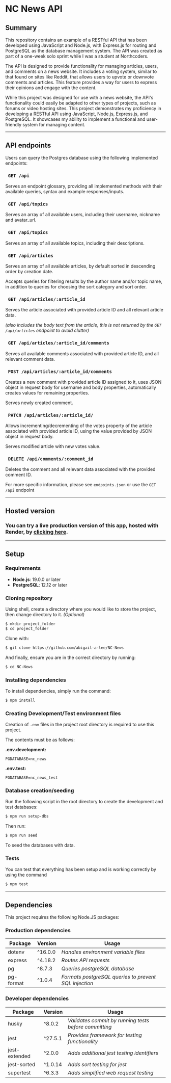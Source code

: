 # **NC News API**

## **Summary**

This repository contains an example of a RESTful API that has been developed using JavaScript and Node.js, with Express.js for routing and PostgreSQL as the database management system. The API was created as part of a one-week solo sprint while I was a student at Northcoders.

The API is designed to provide functionality for managing articles, users, and comments on a news website. It includes a voting system, similar to that found on sites like Reddit, that allows users to upvote or downvote comments and articles. This feature provides a way for users to express their opinions and engage with the content.

While this project was designed for use with a news website, the API's functionality could easily be adapted to other types of projects, such as forums or video hosting sites. This project demonstrates my proficiency in developing a RESTful API using JavaScript, Node.js, Express.js, and PostgreSQL. It showcases my ability to implement a functional and user-friendly system for managing content.

---

## **API endpoints**

Users can query the Postgres database using the following implemented endpoints:

### **` GET /api`**

Serves an endpoint glossary, providing all implemented methods with their available queries, syntax and example responses/inputs.

### **` GET /api/topics`**

Serves an array of all available users, including their username, nickname and avatar_url.

### **` GET /api/topics`**

Serves an array of all available topics, including their descriptions.

### **` GET /api/articles`**

Serves an array of all available articles, by default sorted in descending order by creation date.

Accepts queries for filtering results by the author name and/or topic name, in addition to queries for choosing the sort category and sort order.

### **` GET /api/articles/:article_id`**

Serves the article associated with provided article ID and all relevant article data.

_(also includes the body text from the article, this is not returned by the `GET /api/articles` endpoint to avoid clutter)_

### **` GET /api/articles/:article_id/comments`**

Serves all available comments associated with provided article ID, and all relevant comment data.

### **` POST /api/articles/:article_id/comments`**

Creates a new comment with provided article ID assigned to it, uses JSON object in request body for username and body properties, automatically creates values for remaining properties.

Serves newly created comment.

### **` PATCH /api/articles/:article_id/`**

Allows incrementing/decrementing of the votes property of the article associated with provided article ID, using the value provided by JSON object in request body.

Serves modified article with new votes value.

### **` DELETE /api/comments/:comment_id`**

Deletes the comment and all relevant data associated with the provided comment ID.

For more specific information, please see `endpoints.json` or use the `GET /api` endpoint

---

## **Hosted version**

### **You can try a live production version of this app, hosted with Render, by [clicking here](https://abi-nc-news.onrender.com/api).**

---

## **Setup**

### **Requirements**

- **Node.js**: 19.0.0 or later
- **PostgreSQL**: 12.12 or later

### **Cloning repository**

Using shell, create a directory where you would like to store the project, then change directory to it. _(Optional)_

```bash
$ mkdir project_folder
$ cd project_folder
```

Clone with:

```bash
$ git clone https://github.com/abigail-a-lee/NC-News
```

And finally, ensure you are in the correct directory by running:

```bash
$ cd NC-News
```

### **Installing dependencies**

To install dependencies, simply run the command:

```bash
$ npm install
```

### **Creating Development/Test environment files**

Creation of `.env` files in the project root directory is required to use this project.

The contents must be as follows:

**.env.development:**

```
PGDATABASE=nc_news
```

**.env.test:**

```
PGDATABASE=nc_news_test
```

### **Database creation/seeding**

Run the following script in the root directory to create the development and test databases:

```bash
$ npm run setup-dbs
```

Then run:

```bash
$ npm run seed
```

To seed the databases with data.

### **Tests**

You can test that everything has been setup and is working correctly by using the command

```bash
$ npm test
```

---

## **Dependencies**

This project requires the following Node.JS packages:

### **Production dependencies**

| **Package** | **Version** | **Usage**                                             |
| ----------- | ----------- | ----------------------------------------------------- |
| dotenv      | ^16.0.0     | _Handles environment variable files_                  |
| express     | ^4.18.2     | _Routes API requests_                                 |
| pg          | ^8.7.3      | _Queries postgreSQL database_                         |
| pg-format   | ^1.0.4      | _Formats postgreSQL queries to prevent SQL injection_ |

### **Developer dependencies**

| **Package**   | **Version** | **Usage**                                             |
| ------------- | ----------- | ----------------------------------------------------- |
| husky         | ^8.0.2      | _Validates commit by running tests before committing_ |
| jest          | ^27.5.1     | _Provides framework for testing functionality_        |
| jest-extended | ^2.0.0      | _Adds additional jest testing identifiers_            |
| jest-sorted   | ^1.0.14     | _Adds sort testing for jest_                          |
| supertest     | ^6.3.3      | _Adds simplified web request testing_                 |
